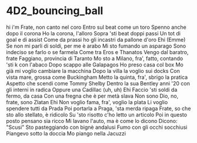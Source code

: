# 4D2_bouncing_ball
hi
i'm
Frate, non canto nel coro
Entro sul beat come un toro
Spenno anche dopo il corona
Ho la corona, l'alloro
Sopra 'sti beat doppi passi
Un tot di goal e di assist
Come da prassi ho gli incastri da pallone d'oro
Ehi (Emme)
Se non mi parli di soldi, per me è arabo
Mi sto fumando un asparago
Sono indeciso se farlo o se farmela
Come tra Eros e Thanatos
Vengo dal baratro, frate
Faggiano, provincia di Taranto
Mo sto a Milano, fra', fatto, contando 'sti k con l'abaco
Dopo scappo alle Galapagos
Ho preso casa col box
Mo già mi voglio cambiare la macchina
Dopo la villa la voglio sui docks
Con vista mare, grossa come Buckingham
Metto la quinta, fra', sbrigo la pratica
Aspetto che scendi come Tommy Shelby
Dentro la sua Bentley anni '20 con gli interni in radica
Oppure una Cadillac (uh, uh)
Ehi
Faccio 'sti soldi da fermo, da casa
Con una fregna che è per metà slava
Non sono Dio, no, frate, sono Zlatan
Ehi
Non voglio fama, fra', voglio la plata
Li voglio spendere tutti da Prada
Poi portarla a Praga, 'sta merda ripaga
Frate, so che sto allo stellato, è ridicolo
Su 'sto risotto c'ho letto un articolo
Poi in questo posto pensano sia ricco
Mi lavano l'auto, ma è come lo dicono
Dicono: "Scusi"
Sto pasteggiando con bignè andalusi
Fumo con gli occhi socchiusi
Piangevo sotto la doccia
Mo piango nella Jacuzzi
